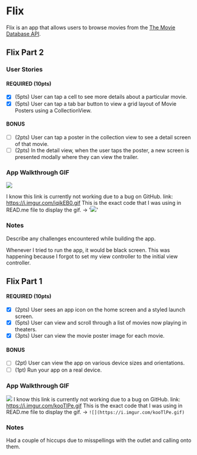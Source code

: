 # Flix

Flix is an app that allows users to browse movies from the [The Movie Database API](http://docs.themoviedb.apiary.io/#).

## Flix Part 2

### User Stories

#### REQUIRED (10pts)
- [x] (5pts) User can tap a cell to see more details about a particular movie.
- [x] (5pts) User can tap a tab bar button to view a grid layout of Movie Posters using a CollectionView.

#### BONUS
- [ ] (2pts) User can tap a poster in the collection view to see a detail screen of that movie.
- [ ] (2pts) In the detail view, when the user taps the poster, a new screen is presented modally where they can view the trailer.

### App Walkthrough GIF
![](https://i.imgur.com/iqikEB0.gif)

I know this link is currently not working due to a bug on GitHub.
link: https://i.imgur.com/iqikEB0.gif 
This is the exact code that I was using in READ.me file to display the gif.
-> '![](https://i.imgur.com/iqikEB0.gif)'




### Notes
Describe any challenges encountered while building the app.

Whenever I tried to run the app, it would be black screen. This was happening because I forgot to set my view controller to the initial view controller.

## Flix Part 1

#### REQUIRED (10pts)
- [x] (2pts) User sees an app icon on the home screen and a styled launch screen.
- [x] (5pts) User can view and scroll through a list of movies now playing in theaters.
- [x] (3pts) User can view the movie poster image for each movie.

#### BONUS
- [ ] (2pt) User can view the app on various device sizes and orientations.
- [ ] (1pt) Run your app on a real device.

### App Walkthrough GIF
![](https://i.imgur.com/Rlx9ZnW.gif)
I know this link is currently not working due to a bug on GitHub.
link: https://i.imgur.com/kooTlPe.gif
This is the exact code that I was using in READ.me file to display the gif.
-> `![](https://i.imgur.com/kooTlPe.gif)`



### Notes
Had a couple of hiccups due to misspellings with the outlet and calling onto them.

